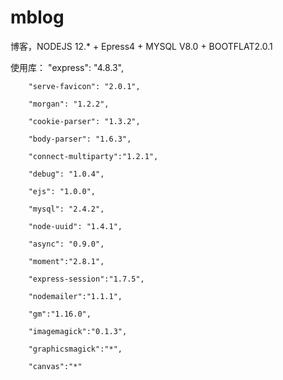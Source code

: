 mblog
=====

博客，NODEJS 12.* + Epress4 + MYSQL V8.0 + BOOTFLAT2.0.1


使用库：
        "express": "4.8.3",

        "serve-favicon": "2.0.1",

        "morgan": "1.2.2",

        "cookie-parser": "1.3.2",

        "body-parser": "1.6.3",

        "connect-multiparty":"1.2.1",

        "debug": "1.0.4",

        "ejs": "1.0.0",

        "mysql": "2.4.2",

        "node-uuid": "1.4.1",

        "async": "0.9.0",

        "moment":"2.8.1",

        "express-session":"1.7.5",

        "nodemailer":"1.1.1",

        "gm":"1.16.0",

        "imagemagick":"0.1.3",

        "graphicsmagick":"*",

        "canvas":"*"
